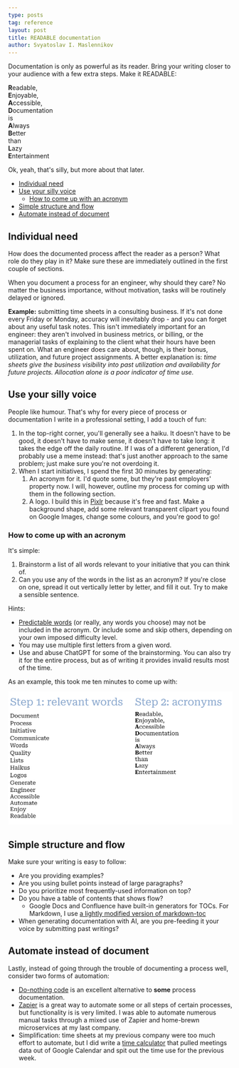 ```yaml
---
type: posts
tag: reference
layout: post
title: READABLE documentation
author: Svyatoslav I. Maslennikov
---
```


Documentation is only as powerful as its reader. Bring your writing closer to your audience with a few extra steps. Make it READABLE:

**R**eadable,\
**E**njoyable,\
**A**ccessible,\
**D**ocumentation\
is\
**A**lways\
**B**etter\
than\
**L**azy\
**E**ntertainment

Ok, yeah, that's silly, but more about that later.

<!-- toc -->

- [Individual need](#individual-need)
- [Use your silly voice](#use-your-silly-voice)
    * [How to come up with an acronym](#how-to-come-up-with-an-acronym)
- [Simple structure and flow](#simple-structure-and-flow)
- [Automate instead of document](#automate-instead-of-document)

<!-- tocstop -->

## Individual need

How does the documented process affect the reader as a person? What role do they play in it? Make sure these are immediately outlined in the first couple of sections.

When you document a process for an engineer, why should they care? No matter the business importance, without motivation, tasks will be routinely delayed or ignored.

**Example:** submitting time sheets in a consulting business. If it's not done every Friday or Monday, accuracy will inevitably drop - and you can forget about any useful task notes. This isn't immediately important for an engineer: they aren't involved in business metrics, or billing, or the managerial tasks of explaining to the client what their hours have been spent on. What an engineer does care about, though, is their bonus, utilization, and future project assignments. A better explanation is: *time sheets give the business visibility into past utilization and availability for future projects. Allocation alone is a poor indicator of time use.*

## Use your silly voice

People like humour. That's why for every piece of process or documentation I write in a professional setting, I add a touch of fun:

1. In the top-right corner, you'll generally see a haiku. It doesn't have to be good, it doesn't have to make sense, it doesn't have to take long: it takes the edge off the daily routine. If I was of a different generation, I'd probably use a meme instead: that's just another approach to the same problem; just make sure you're not overdoing it.
1. When I start initiatives, I spend the first 30 minutes by generating:
    1. An acronym for it. I'd quote some, but they're past employers' property now. I will, however, outline my process for coming up with them in the following section.
    1. A logo. I build this in [Pixlr](https://pixlr.com/editor/) because it's free and fast. Make a background shape, add some relevant transparent clipart you found on Google Images, change some colours, and you're good to go!

### How to come up with an acronym

It's simple:

1. Brainstorm a list of all words relevant to your initiative that you can think of.
1. Can you use any of the words in the list as an acronym? If you're close on one, spread it out vertically letter by letter, and fill it out. Try to make a sensible sentence.

Hints:

* [Predictable words](https://english.stackexchange.com/questions/458089/is-there-a-list-of-words-that-dont-need-their-own-letters-in-an-acronym) (or really, any words you choose) may not be included in the acronym. Or include some and skip others, depending on your own imposed difficulty level.
* You may use multiple first letters from a given word.
* Use and abuse ChatGPT for some of the brainstorming. You can also try it for the entire process, but as of writing it provides invalid results most of the time.

As an example, this took me ten minutes to come up with:

![READABLE acronym](/assets/posts/documentation.png)

## Simple structure and flow

Make sure your writing is easy to follow: 

- Are you providing examples? 
- Are you using bullet points instead of large paragraphs?
- Do you prioritize most frequently-used information on top?
- Do you have a table of contents that shows flow?
    - Google Docs and Confluence have built-in generators for TOCs. For Markdown, I use [a lightly modified version of markdown-toc](https://github.com/slavaaaaaaaaaa/markdown-toc)
- When generating documentation with AI, are you pre-feeding it your voice by submitting past writings?

## Automate instead of document

Lastly, instead of going through the trouble of documenting a process well, consider two forms of automation:

* [Do-nothing code](https://blog.danslimmon.com/2019/07/15/do-nothing-scripting-the-key-to-gradual-automation/) is an excellent alternative to **some** process documentation.
* [Zapier](https://zapier.com/) is a great way to automate some or all steps of certain processes, but functionality is is very limited. I was able to automate numerous manual tasks through a mixed use of Zapier and home-brewn microservices at my last company. 
* Simplification: time sheets at my previous company were too much effort to automate, but I did write a [time calculator](https://github.com/slavaaaaaaaaaa/cal-calc) that pulled meetings data out of Google Calendar and spit out the time use for the previous week.